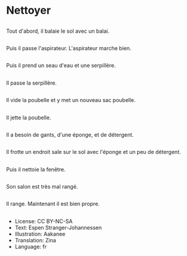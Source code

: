 # Nettoyer

##
Tout d'abord, il balaie le sol avec un balai.

##
Puis il passe l'aspirateur. L'aspirateur marche bien.

##
Puis il prend un seau d'eau et une serpillère.

##
Il passe la serpillère.

##
Il vide la poubelle et y met un nouveau sac poubelle.

##
Il jette la poubelle.

##
Il a besoin de gants, d'une éponge, et de détergent.

##
Il frotte un endroit sale sur le sol avec l'éponge et un peu de détergent.

##
Puis il nettoie la fenêtre.

##
Son salon est très mal rangé.

##
Il range. Maintenant il est bien propre.

##
* License: CC BY-NC-SA
* Text: Espen Stranger-Johannessen
* Illustration: Aakanee
* Translation: Zina
* Language: fr
